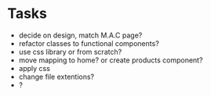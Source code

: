 # Tasks

- decide on design, match M.A.C page?
- refactor classes to functional components?
- use css library or from scratch?
- move mapping to home? or create products component?
- apply css
- change file extentions?
- ?
